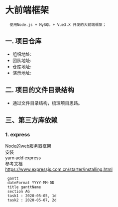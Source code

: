 

# 大前端框架
      使用Node.js + MySQL + Vue3.X 开发的大前端框架；
## 一. 项目仓库<br>
- 组织地址: <br>
- 团队地址: <br>
- 仓库地址: <br>
- 演示地址: <br>
## 二. 项目的文件目录结构<br>
- 通过文件目录结构，梳理项目思路。
## 三、第三方库依赖
### 1. express
Node的web服务器框架<br>
   安装<br>
    yarn add express
 <br>参考文档<br>
   https://www.expressjs.com.cn/starter/installing.html
   
      
 ```mermaid
  gantt
  dateFormat YYYY-MM-DD
  title ganttName
  section AG
  task1 : 2020-05-05, 1d
  task2 : 2020-05-07, 2d
  ```
